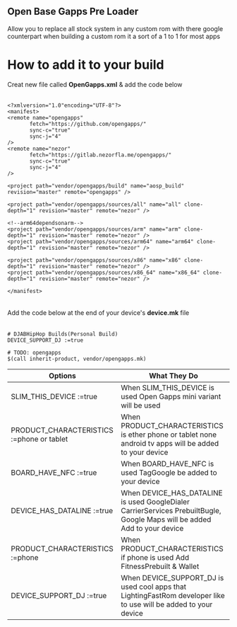 Open Base Gapps Pre Loader
-----------------------------------
Allow you to replace all stock system in any custom rom with there google counterpart when building a custom rom it a sort of a 1 to 1 for most apps

# How to add it to your build
Creat new file called **OpenGapps.xml** & add the code below
######
    <?xmlversion="1.0"encoding="UTF-8"?>
    <manifest>
    <remote name="opengapps"
    	   fetch="https://github.com/opengapps/"
    	   sync-c="true"
    	   sync-j="4"
    />
    <remote name="nezor"
    	   fetch="https://gitlab.nezorfla.me/opengapps/"
    	   sync-c="true"
    	   sync-j="4"
    />
    
    <project path="vendor/opengapps/build" name="aosp_build" revision="master" remote="opengapps" />
    
    <project path="vendor/opengapps/sources/all" name="all" clone-depth="1" revision="master" remote="nezor" />
    
    <!--arm64dependsonarm-->
    <project path="vendor/opengapps/sources/arm" name="arm" clone-depth="1" revision="master" remote="nezor" />
    <project path="vendor/opengapps/sources/arm64" name="arm64" clone-depth="1" revision="master" remote="nezor" />
    
    <project path="vendor/opengapps/sources/x86" name="x86" clone-depth="1" revision="master" remote="nezor" />
    <project path="vendor/opengapps/sources/x86_64" name="x86_64" clone-depth="1" revision="master" remote="nezor" />
    
    </manifest>
######
Add the code below at the end of your device's **device.mk** file
######
    
    # DJABHipHop Builds(Personal Build)
    DEVICE_SUPPORT_DJ :=true
    
    # TODO: opengapps
    $(call inherit-product, vendor/opengapps.mk)

| Options| What They Do |
|--|--|
| SLIM_THIS_DEVICE :=true | When SLIM_THIS_DEVICE is used Open Gapps mini variant will be used |
| PRODUCT_CHARACTERISTICS :=phone or tablet| When PRODUCT_CHARACTERISTICS is ether phone or tablet none android tv apps will be added to your device |
| BOARD_HAVE_NFC :=true | When BOARD_HAVE_NFC is used TagGoogle be added to your device |
| DEVICE_HAS_DATALINE :=true | When DEVICE_HAS_DATALINE is used GoogleDialer CarrierServices PrebuiltBugle, Google Maps will be added Add to your device |
| PRODUCT_CHARACTERISTICS :=phone | When PRODUCT_CHARACTERISTICS if phone is used Add FitnessPrebuilt & Wallet |
| DEVICE_SUPPORT_DJ :=true | When DEVICE_SUPPORT_DJ is used cool apps that LightingFastRom developer like to use will be added to your device |
